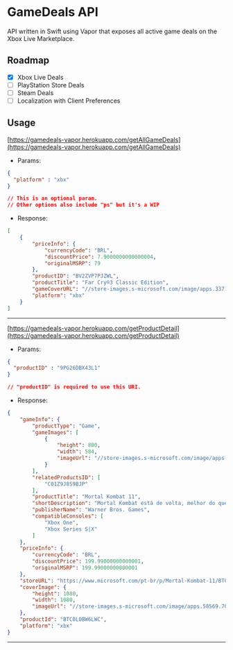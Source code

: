 # GameDeals API
API written in Swift using Vapor that exposes all active game deals on the Xbox Live Marketplace. 

## Roadmap
- [x] Xbox Live Deals
- [ ] PlayStation Store Deals
- [ ] Steam Deals
- [ ] Localization with Client Preferences

## Usage

[https://gamedeals-vapor.herokuapp.com/getAllGameDeals](https://gamedeals-vapor.herokuapp.com/getAllGameDeals)
* Params: 
```json
{
  "platform" : "xbx"
}

// This is an optional param.
// Other options also include "ps" but it's a WIP
```

* Response:
```json
[
    {
        "priceInfo": {
            "currencyCode": "BRL",
            "discountPrice": 7.9000000000000004,
            "originalMSRP": 79
        },
        "productID": "BV2ZVP7PJZWL",
        "productTitle": "Far Cry®3 Classic Edition",
        "gameCoverURL": "//store-images.s-microsoft.com/image/apps.33719.71220804959101191.bad88979-60b4-40b4-af6d-182d4534c987.ecf3220f-0497-4cf1-9cee-d46d9d86ecc3",
        "platform": "xbx"
    }
]
```

---
[https://gamedeals-vapor.herokuapp.com/getProductDetail](https://gamedeals-vapor.herokuapp.com/getProductDetail)

* Params: 
```json
{
  "productID" : "9PG26DBX43L1"
}

// "productID" is required to use this URI.
```

* Response:
```json
{
    "gameInfo": {
        "productType": "Game",
        "gameImages": [
            {
                "height": 800,
                "width": 584,
                "imageUrl": "//store-images.s-microsoft.com/image/apps.61045.70804610839547354.8da93c46-fd13-4b16-8ebe-e8e02c53d93e.4d99a8d0-a5e3-4cb8-a7c9-8110442d9fbf"
            }
        ],
        "relatedProductsID": [
            "C01Z9J8S9BJP"
        ],
        "productTitle": "Mortal Kombat 11",
        "shortDescription": "Mortal Kombat está de volta, melhor do que nunca, em uma evolução da icônica franquia.",
        "publisherName": "Warner Bros. Games",
        "compatibleConsoles": [
            "Xbox One",
            "Xbox Series S|X"
        ]
    },
    "priceInfo": {
        "currencyCode": "BRL",
        "discountPrice": 199.99000000000001,
        "originalMSRP": 199.99000000000001
    },
    "storeURL": "https://www.microsoft.com/pt-br/p/Mortal-Kombat-11/BTC0L0BW6LWC",
    "coverImage": {
        "height": 1080,
        "width": 1080,
        "imageUrl": "//store-images.s-microsoft.com/image/apps.58569.70804610839547354.8da93c46-fd13-4b16-8ebe-e8e02c53d93e.e2faaa62-b30d-4f18-ae5d-28926051374c"
    },
    "productId": "BTC0L0BW6LWC",
    "platform": "xbx"
}
```

---

